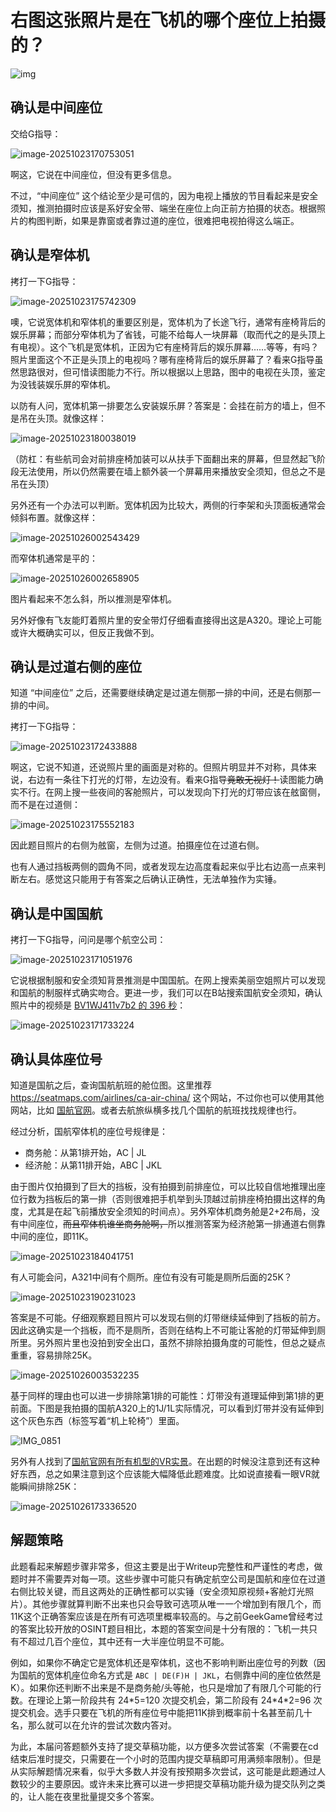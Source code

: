 # 右图这张照片是在飞机的哪个座位上拍摄的？

![img](../game/static/img-quanguokefei.webp)

## 确认是中间座位

交给G指导：

![image-20251023170753051](assets/image-20251023170753051.png)

啊这，它说在中间座位，但没有更多信息。

不过，“中间座位” 这个结论至少是可信的，因为电视上播放的节目看起来是安全须知，推测拍摄时应该是系好安全带、端坐在座位上向正前方拍摄的状态。根据照片的构图判断，如果是靠窗或者靠过道的座位，很难把电视拍得这么端正。



## 确认是窄体机

拷打一下G指导：

![image-20251023175742309](assets/image-20251023175742309.png)

噢，它说宽体机和窄体机的重要区别是，宽体机为了长途飞行，通常有座椅背后的娱乐屏幕；而部分窄体机为了省钱，可能不给每人一块屏幕（取而代之的是头顶上有电视）。这个飞机是宽体机，正因为它有座椅背后的娱乐屏幕……等等，有吗？照片里面这个不正是头顶上的电视吗？哪有座椅背后的娱乐屏幕了？看来G指导虽然思路很对，但可惜读图能力不行。所以根据以上思路，图中的电视在头顶，鉴定为没钱装娱乐屏的窄体机。

以防有人问，宽体机第一排要怎么安装娱乐屏？答案是：会挂在前方的墙上，但不是吊在头顶。就像这样：

![image-20251023180038019](assets/image-20251023180038019.png)

（防杠：有些航司会对前排座椅加装可以从扶手下面翻出来的屏幕，但显然起飞阶段无法使用，所以仍然需要在墙上额外装一个屏幕用来播放安全须知，但总之不是吊在头顶）

另外还有一个办法可以判断。宽体机因为比较大，两侧的行李架和头顶面板通常会倾斜布置。就像这样：

![image-20251026002543429](assets/image-20251026002543429.png)

而窄体机通常是平的：

![image-20251026002658905](assets/image-20251026002658905.png)

图片看起来不怎么斜，所以推测是窄体机。

另外好像有飞友能盯着照片里的安全带灯仔细看直接得出这是A320。理论上可能或许大概确实可以，但反正我做不到。



## 确认是过道右侧的座位

知道 “中间座位” 之后，还需要继续确定是过道左侧那一排的中间，还是右侧那一排的中间。

拷打一下G指导：

![image-20251023172433888](assets/image-20251023172433888.png)

啊这，它说不知道，还说照片里的画面是对称的。但照片明显并不对称，具体来说，右边有一条往下打光的灯带，左边没有。看来G指导<del>竟敢无视灯！</del>读图能力确实不行。在网上搜一些夜间的客舱照片，可以发现向下打光的灯带应该在舷窗侧，而不是在过道侧：

![image-20251023175552183](assets/image-20251023175552183.png)

因此题目照片的右侧为舷窗，左侧为过道。拍摄座位在过道右侧。

也有人通过挡板两侧的圆角不同，或者发现左边高度看起来似乎比右边高一点来判断左右。感觉这只能用于有答案之后确认正确性，无法单独作为实锤。



## 确认是中国国航

拷打一下G指导，问问是哪个航空公司：

![image-20251023171051976](assets/image-20251023171051976.png)

它说根据制服和安全须知背景推测是中国国航。在网上搜索美丽空姐照片可以发现和国航的制服样式确实吻合。更进一步，我们可以在B站搜索国航安全须知，确认照片中的视频是 [BV1WJ411v7b2 的 396 秒](https://www.bilibili.com/video/BV1WJ411v7b2/?t=396)：

![image-20251023171733224](assets/image-20251023171733224.png)



## 确认具体座位号

知道是国航之后，查询国航航班的舱位图。这里推荐 https://seatmaps.com/airlines/ca-air-china/ 这个网站，不过你也可以使用其他网站，比如 [国航官网](https://webresource.airchina.com.cn/zh-CN/content/travel_info/flight_experience/cabin/introduction/)。或者去航旅纵横多找几个国航的航班找找规律也行。

经过分析，国航窄体机的座位号规律是：

- 商务舱：从第1排开始，AC | JL
- 经济舱：从第11排开始，ABC | JKL

由于图片仅拍摄到了巨大的挡板，没有拍摄到前排座位，可以比较自信地推理出座位行数为挡板后的第一排（否则很难把手机举到头顶越过前排座椅拍摄出这样的角度，尤其是在起飞前播放安全须知的时间点）。另外窄体机商务舱是2+2布局，没有中间座位，<del>而且窄体机谁坐商务舱啊，</del>所以推测答案为经济舱第一排通道右侧靠中间的座位，即11K。

![image-20251023184041751](assets/image-20251023184041751.png)

有人可能会问，A321中间有个厕所。座位有没有可能是厕所后面的25K？

![image-20251023190231023](assets/image-20251023190231023.png)

答案是不可能。仔细观察题目照片可以发现右侧的灯带继续延伸到了挡板的前方。因此这确实是一个挡板，而不是厕所，否则在结构上不可能让客舱的灯带延伸到厕所里。另外照片里也没拍到安全出口，虽然不排除拍摄角度的可能性，但总之疑点重重，容易排除25K。

![image-20251026003532235](assets/image-20251026003532235.png)

基于同样的理由也可以进一步排除第1排的可能性：灯带没有道理延伸到第1排的更前面。下图是我拍摄的国航A320上的1J/1L实际情况，可以看到灯带并没有延伸到这个灰色东西（标签写着“机上轮椅”）里面。

![IMG_0851](assets/IMG_0851.jpeg)

另外有人找到了[国航官网有所有机型的VR实景](https://m.airchina.com.cn/c/invoke/jxjsList@pg)。在出题的时候没注意到还有这种好东西，总之如果注意到这个应该能大幅降低此题难度。比如说直接看一眼VR就能瞬间排除25K：

![image-20251026173336520](assets/image-20251026173336520.png)

## 解题策略

此题看起来解题步骤非常多，但这主要是出于Writeup完整性和严谨性的考虑，做题时并不需要弄对每一项。这些步骤中可能只有确定航空公司是国航和座位在过道右侧比较关键，而且这两处的正确性都可以实锤（安全须知原视频+客舱灯光照片）。其他步骤就算判断不出来也只会导致可选项从唯一一个增加到有限几个，而11K这个正确答案应该是在所有可选项里概率较高的。与之前GeekGame曾经考过的答案比较开放的OSINT题目相比，本题的答案空间是十分有限的：飞机一共只有不超过几百个座位，其中还有一大半座位明显不可能。

例如，如果你不确定它是宽体机还是窄体机，这也不影响判断出座位号的列数（因为国航的宽体机座位命名方式是 `ABC | DE(F)H | JKL`，右侧靠中间的座位依然是K）。如果你还判断不出来是不是商务舱/头等舱，也只是增加了有限几个可能的行数。在理论上第一阶段共有 24\*5=120 次提交机会，第二阶段有 24\*4\*2=96 次提交机会。选手只要在飞机的所有座位号中能把11K排到概率前十名甚至前几十名，那么就可以在允许的尝试次数内答对。

为此，本届问答题额外支持了提交草稿功能，以方便多次尝试答案（不需要在cd结束后准时提交，只需要在一个小时的范围内提交草稿即可用满频率限制）。但是从实际解题情况来看，似乎大多数人并没有按预期多次尝试，这可能是此题通过人数较少的主要原因。或许未来比赛可以进一步把提交草稿功能升级为提交队列之类的，让人能在夜里批量提交多个答案。